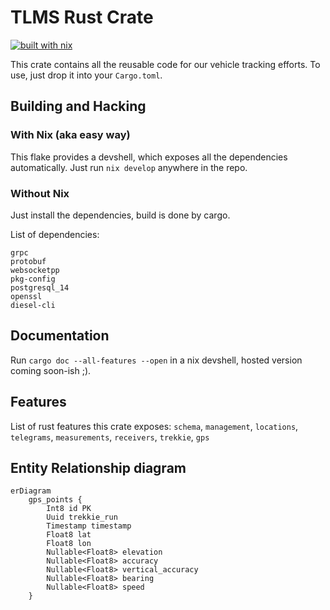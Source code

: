 # TLMS Rust Crate

[![built with nix](https://builtwithnix.org/badge.svg)](https://builtwithnix.org)

This crate contains all the reusable code for our vehicle tracking efforts. To
use, just drop it into your `Cargo.toml`.

## Building and Hacking

### With Nix (aka easy way)

This flake provides a devshell, which exposes all the dependencies
automatically. Just run `nix develop` anywhere in the repo.

### Without Nix

Just install the dependencies, build is done by cargo.

List of dependencies:
```
grpc
protobuf
websocketpp
pkg-config
postgresql_14
openssl
diesel-cli
```

## Documentation

Run `cargo doc --all-features --open` in a nix devshell, hosted version coming
soon-ish ;).

## Features 

List of rust features this crate exposes: `schema`, `management`, `locations`,
`telegrams`, `measurements`, `receivers`, `trekkie`, `gps`

## Entity Relationship diagram

```mermaid
erDiagram
	gps_points {
		Int8 id PK
		Uuid trekkie_run
		Timestamp timestamp
		Float8 lat
		Float8 lon
		Nullable<Float8> elevation
		Nullable<Float8> accuracy
		Nullable<Float8> vertical_accuracy
		Nullable<Float8> bearing
		Nullable<Float8> speed
	}
```
